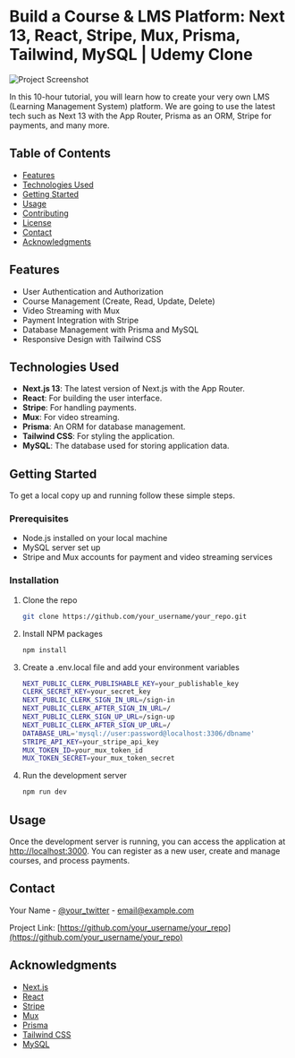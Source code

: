 # Build a Course & LMS Platform: Next 13, React, Stripe, Mux, Prisma, Tailwind, MySQL | Udemy Clone

![Project Screenshot](path_to_your_screenshot.png)

In this 10-hour tutorial, you will learn how to create your very own LMS (Learning Management System) platform. We are going to use the latest tech such as Next 13 with the App Router, Prisma as an ORM, Stripe for payments, and many more.

## Table of Contents

- [Features](#features)
- [Technologies Used](#technologies-used)
- [Getting Started](#getting-started)
- [Usage](#usage)
- [Contributing](#contributing)
- [License](#license)
- [Contact](#contact)
- [Acknowledgments](#acknowledgments)

## Features

- User Authentication and Authorization
- Course Management (Create, Read, Update, Delete)
- Video Streaming with Mux
- Payment Integration with Stripe
- Database Management with Prisma and MySQL
- Responsive Design with Tailwind CSS

## Technologies Used

- **Next.js 13**: The latest version of Next.js with the App Router.
- **React**: For building the user interface.
- **Stripe**: For handling payments.
- **Mux**: For video streaming.
- **Prisma**: An ORM for database management.
- **Tailwind CSS**: For styling the application.
- **MySQL**: The database used for storing application data.

## Getting Started

To get a local copy up and running follow these simple steps.

### Prerequisites

- Node.js installed on your local machine
- MySQL server set up
- Stripe and Mux accounts for payment and video streaming services

### Installation

1. Clone the repo

   ```sh
   git clone https://github.com/your_username/your_repo.git
   ```

2. Install NPM packages

   ```sh
   npm install
   ```

3. Create a .env.local file and add your environment variables

   ```sh
   NEXT_PUBLIC_CLERK_PUBLISHABLE_KEY=your_publishable_key
   CLERK_SECRET_KEY=your_secret_key
   NEXT_PUBLIC_CLERK_SIGN_IN_URL=/sign-in
   NEXT_PUBLIC_CLERK_AFTER_SIGN_IN_URL=/
   NEXT_PUBLIC_CLERK_SIGN_UP_URL=/sign-up
   NEXT_PUBLIC_CLERK_AFTER_SIGN_UP_URL=/
   DATABASE_URL='mysql://user:password@localhost:3306/dbname'
   STRIPE_API_KEY=your_stripe_api_key
   MUX_TOKEN_ID=your_mux_token_id
   MUX_TOKEN_SECRET=your_mux_token_secret

   ```

4. Run the development server

   ```sh
   npm run dev

   ```

## Usage

Once the development server is running, you can access the application at [http://localhost:3000](http://localhost:3000). You can register as a new user, create and manage courses, and process payments.

## Contact

Your Name - [@your_twitter](https://twitter.com/your_twitter) - email@example.com

Project Link: [https://github.com/your_username/your_repo](https://github.com/your_username/your_repo)

## Acknowledgments

- [Next.js](https://nextjs.org/)
- [React](https://reactjs.org/)
- [Stripe](https://stripe.com/)
- [Mux](https://mux.com/)
- [Prisma](https://www.prisma.io/)
- [Tailwind CSS](https://tailwindcss.com/)
- [MySQL](https://www.mysql.com/)
